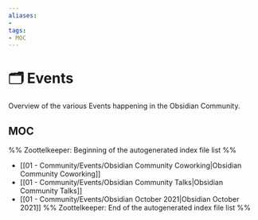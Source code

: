 ```yaml
---
aliases:
- 
tags: 
- MOC
---
```


# 🗂️ Events

Overview of the various Events happening in the Obsidian Community.

## MOC

%% Zoottelkeeper: Beginning of the autogenerated index file list  %%
-  [[01 - Community/Events/Obsidian Community Coworking|Obsidian Community Coworking]]
-  [[01 - Community/Events/Obsidian Community Talks|Obsidian Community Talks]]
-  [[01 - Community/Events/Obsidian October 2021|Obsidian October 2021]]
%% Zoottelkeeper: End of the autogenerated index file list  %%